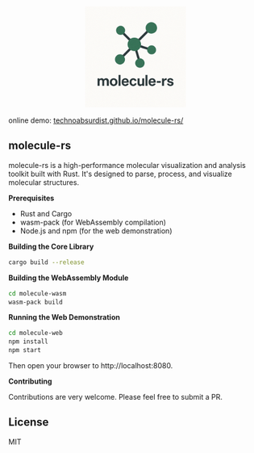<p align="center">
  <img src="./molecule-web-react/logo-molecule-rs.png" width="200" alt="molecule-rs logo">
</p>

online demo: [technoabsurdist.github.io/molecule-rs/](technoabsurdist.github.io/molecule-rs/)

## molecule-rs

molecule-rs is a high-performance molecular visualization and analysis toolkit built with Rust. It's designed to parse, process, and visualize molecular structures.

**Prerequisites**

- Rust and Cargo
- wasm-pack (for WebAssembly compilation)
- Node.js and npm (for the web demonstration)

**Building the Core Library**

```bash
cargo build --release
```

**Building the WebAssembly Module**

```bash
cd molecule-wasm
wasm-pack build
```

**Running the Web Demonstration**

```bash
cd molecule-web
npm install
npm start
```

Then open your browser to http://localhost:8080.

**Contributing**

Contributions are very welcome. Please feel free to submit a PR.

## License

MIT
